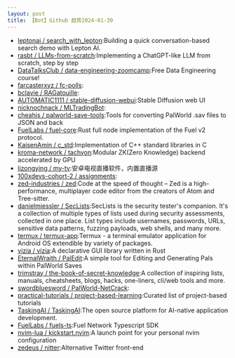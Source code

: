 ```yaml
---
layout: post
title: 【Bot】Github 趋势2024-01-30
---
```


* [leptonai / search_with_lepton](https://github.com/leptonai/search_with_lepton):Building a quick conversation-based search demo with Lepton AI.
* [rasbt / LLMs-from-scratch](https://github.com/rasbt/LLMs-from-scratch):Implementing a ChatGPT-like LLM from scratch, step by step
* [DataTalksClub / data-engineering-zoomcamp](https://github.com/DataTalksClub/data-engineering-zoomcamp):Free Data Engineering course!
* [farcasterxyz / fc-polls](https://github.com/farcasterxyz/fc-polls):
* [bclavie / RAGatouille](https://github.com/bclavie/RAGatouille):
* [AUTOMATIC1111 / stable-diffusion-webui](https://github.com/AUTOMATIC1111/stable-diffusion-webui):Stable Diffusion web UI
* [nicknochnack / MLTradingBot](https://github.com/nicknochnack/MLTradingBot):
* [cheahjs / palworld-save-tools](https://github.com/cheahjs/palworld-save-tools):Tools for converting PalWorld .sav files to JSON and back
* [FuelLabs / fuel-core](https://github.com/FuelLabs/fuel-core):Rust full node implementation of the Fuel v2 protocol.
* [KaisenAmin / c_std](https://github.com/KaisenAmin/c_std):Implementation of C++ standard libraries in C
* [kroma-network / tachyon](https://github.com/kroma-network/tachyon):Modular ZK(Zero Knowledge) backend accelerated by GPU
* [lizongying / my-tv](https://github.com/lizongying/my-tv):安卓电视直播软件，内置直播源
* [100xdevs-cohort-2 / assignments](https://github.com/100xdevs-cohort-2/assignments):
* [zed-industries / zed](https://github.com/zed-industries/zed):Code at the speed of thought – Zed is a high-performance, multiplayer code editor from the creators of Atom and Tree-sitter.
* [danielmiessler / SecLists](https://github.com/danielmiessler/SecLists):SecLists is the security tester's companion. It's a collection of multiple types of lists used during security assessments, collected in one place. List types include usernames, passwords, URLs, sensitive data patterns, fuzzing payloads, web shells, and many more.
* [termux / termux-app](https://github.com/termux/termux-app):Termux - a terminal emulator application for Android OS extendible by variety of packages.
* [vizia / vizia](https://github.com/vizia/vizia):A declarative GUI library written in Rust
* [EternalWraith / PalEdit](https://github.com/EternalWraith/PalEdit):A simple tool for Editing and Generating Pals within PalWorld Saves
* [trimstray / the-book-of-secret-knowledge](https://github.com/trimstray/the-book-of-secret-knowledge):A collection of inspiring lists, manuals, cheatsheets, blogs, hacks, one-liners, cli/web tools and more.
* [swordbluesword / PalWorld-NetCrack](https://github.com/swordbluesword/PalWorld-NetCrack):
* [practical-tutorials / project-based-learning](https://github.com/practical-tutorials/project-based-learning):Curated list of project-based tutorials
* [TaskingAI / TaskingAI](https://github.com/TaskingAI/TaskingAI):The open source platform for AI-native application development.
* [FuelLabs / fuels-ts](https://github.com/FuelLabs/fuels-ts):Fuel Network Typescript SDK
* [nvim-lua / kickstart.nvim](https://github.com/nvim-lua/kickstart.nvim):A launch point for your personal nvim configuration
* [zedeus / nitter](https://github.com/zedeus/nitter):Alternative Twitter front-end
